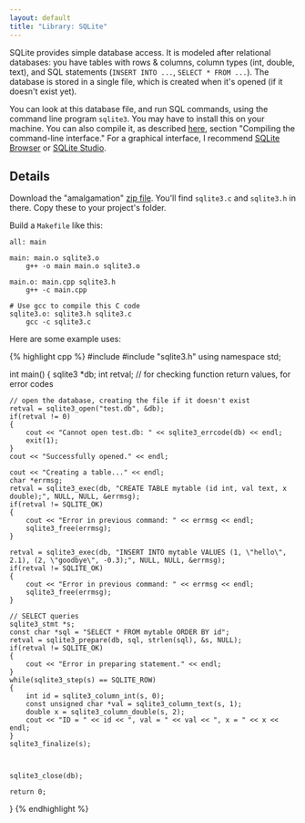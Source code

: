 ```yaml
---
layout: default
title: "Library: SQLite"
---
```


SQLite provides simple database access. It is modeled after relational databases: you have tables with rows & columns, column types (int, double, text), and SQL statements (`INSERT INTO ...`, `SELECT * FROM ...`). The database is stored in a single file, which is created when it's opened (if it doesn't exist yet).

You can look at this database file, and run SQL commands, using the command line program `sqlite3`. You may have to install this on your machine. You can also compile it, as described [here](http://www.sqlite.org/howtocompile.html), section "Compiling the command-line interface." For a graphical interface, I recommend [SQLite Browser](http://sqlitebrowser.org/) or [SQLite Studio](http://sqlitestudio.pl/?act=download).

## Details

Download the "amalgamation" [zip file](http://www.sqlite.org/2014/sqlite-amalgamation-3080701.zip). You'll find `sqlite3.c` and `sqlite3.h` in there. Copy these to your project's folder.

Build a `Makefile` like this:

```
all: main

main: main.o sqlite3.o
	g++ -o main main.o sqlite3.o

main.o: main.cpp sqlite3.h
	g++ -c main.cpp

# Use gcc to compile this C code
sqlite3.o: sqlite3.h sqlite3.c
	gcc -c sqlite3.c
```

Here are some example uses:

{% highlight cpp %}
#include <iostream>
#include "sqlite3.h"
using namespace std;

int main() {
    sqlite3 *db;
    int retval; // for checking function return values, for error codes

    // open the database, creating the file if it doesn't exist
    retval = sqlite3_open("test.db", &db);
    if(retval != 0)
    {
        cout << "Cannot open test.db: " << sqlite3_errcode(db) << endl;
        exit(1);
    }
    cout << "Successfully opened." << endl;

    cout << "Creating a table..." << endl;
    char *errmsg;
    retval = sqlite3_exec(db, "CREATE TABLE mytable (id int, val text, x double);", NULL, NULL, &errmsg);
    if(retval != SQLITE_OK)
    {
        cout << "Error in previous command: " << errmsg << endl;
        sqlite3_free(errmsg);
    }

    retval = sqlite3_exec(db, "INSERT INTO mytable VALUES (1, \"hello\", 2.1), (2, \"goodbye\", -0.3);", NULL, NULL, &errmsg);
    if(retval != SQLITE_OK)
    {
        cout << "Error in previous command: " << errmsg << endl;
        sqlite3_free(errmsg);
    }

    // SELECT queries
    sqlite3_stmt *s;
    const char *sql = "SELECT * FROM mytable ORDER BY id";
    retval = sqlite3_prepare(db, sql, strlen(sql), &s, NULL);
    if(retval != SQLITE_OK)
    {
        cout << "Error in preparing statement." << endl;
    }
    while(sqlite3_step(s) == SQLITE_ROW)
    {
        int id = sqlite3_column_int(s, 0);
        const unsigned char *val = sqlite3_column_text(s, 1);
        double x = sqlite3_column_double(s, 2);
        cout << "ID = " << id << ", val = " << val << ", x = " << x << endl;
    }
    sqlite3_finalize(s);



    sqlite3_close(db);

    return 0;
}
{% endhighlight %}